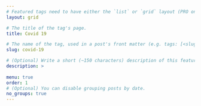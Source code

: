 ```yaml
---
# Featured tags need to have either the `list` or `grid` layout (PRO only).
layout: grid

# The title of the tag's page.
title: Covid 19

# The name of the tag, used in a post's front matter (e.g. tags: [<slug>]).
slug: covid-19

# (Optional) Write a short (~150 characters) description of this featured tag.
description: >
 
menu: true
order: 1
# (Optional) You can disable grouping posts by date.
no_groups: true
---
```

